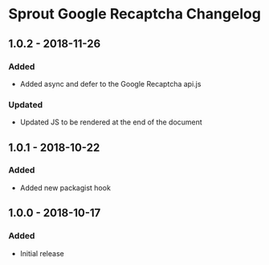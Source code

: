 # Sprout Google Recaptcha Changelog

## 1.0.2 - 2018-11-26

### Added
- Added async and defer to the Google Recaptcha api.js

### Updated
- Updated JS to be rendered at the end of the document

## 1.0.1 - 2018-10-22

### Added
- Added new packagist hook

## 1.0.0 - 2018-10-17

### Added
- Initial release